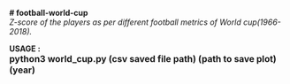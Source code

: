 <b># football-world-cup</b><br>
<i>Z-score of the players as per different football metrics of World cup(1966-2018).</i>


<b> USAGE : </b><br>
    <b><font size=3>python3 world_cup.py (csv saved file path) (path to save plot) (year) </font></b>
